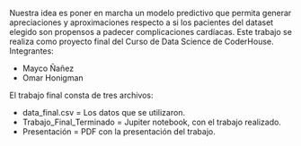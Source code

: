 Nuestra idea es poner en marcha un modelo predictivo que permita generar apreciaciones y aproximaciones respecto a si los pacientes del dataset elegido son propensos a padecer complicaciones cardíacas.
Este trabajo se realiza como proyecto final del Curso de Data Science de CoderHouse.
Integrantes: 
- Mayco Ñañez
- Omar Honigman

El trabajo final consta de tres archivos:
- data_final.csv = Los datos que se utilizaron.
- Trabajo_Final_Terminado = Jupiter notebook, con el trabajo realizado.
- Presentación = PDF con la presentación del trabajo.
